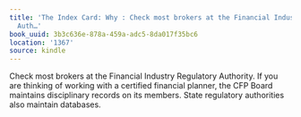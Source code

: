 ```yaml
---
title: 'The Index Card: Why : Check most brokers at the Financial Industry Regulatory
  Auth…'
book_uuid: 3b3c636e-878a-459a-adc5-8da017f35bc6
location: '1367'
source: kindle
---
```


Check most brokers at the Financial Industry Regulatory Authority. If you are thinking of working with a certified financial planner, the CFP Board maintains disciplinary records on its members. State regulatory authorities also maintain databases.